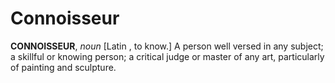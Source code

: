 # Connoisseur

**CONNOISSEUR**, _noun_ \[Latin , to know.\] A person well versed in any subject; a skillful or knowing person; a critical judge or master of any art, particularly of painting and sculpture.